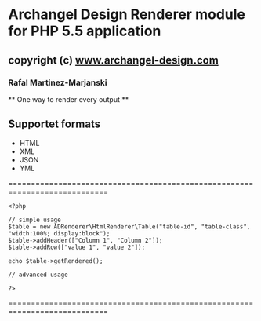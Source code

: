 # Archangel Design Renderer module for PHP 5.5 application
## copyright (c) www.archangel-design.com
### Rafal Martinez-Marjanski

** One way to render every output **


Supportet formats
--------------
* HTML
* XML
* JSON
* YML


============================================================================
```
<?php

// simple usage
$table = new ADRenderer\HtmlRenderer\Table("table-id", "table-class", "width:100%; display:block");
$table->addHeader(["Column 1", "Column 2"]);
$table->addRow(["value 1", "value 2"]);

echo $table->getRendered();

// advanced usage

?>
```
============================================================================
